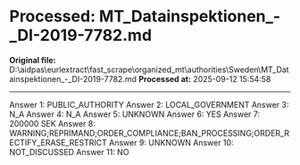 # Processed: MT_Datainspektionen_-_DI-2019-7782.md

**Original file:** D:\aidpas\eurlextract\fast_scrape\organized_mt\authorities\Sweden\MT_Datainspektionen_-_DI-2019-7782.md
**Processed at:** 2025-09-12 15:54:58

---

Answer 1: PUBLIC_AUTHORITY
Answer 2: LOCAL_GOVERNMENT
Answer 3: N_A
Answer 4: N_A
Answer 5: UNKNOWN
Answer 6: YES
Answer 7: 200000 SEK
Answer 8: WARNING;REPRIMAND;ORDER_COMPLIANCE;BAN_PROCESSING;ORDER_RECTIFY_ERASE_RESTRICT
Answer 9: UNKNOWN
Answer 10: NOT_DISCUSSED
Answer 11: NO